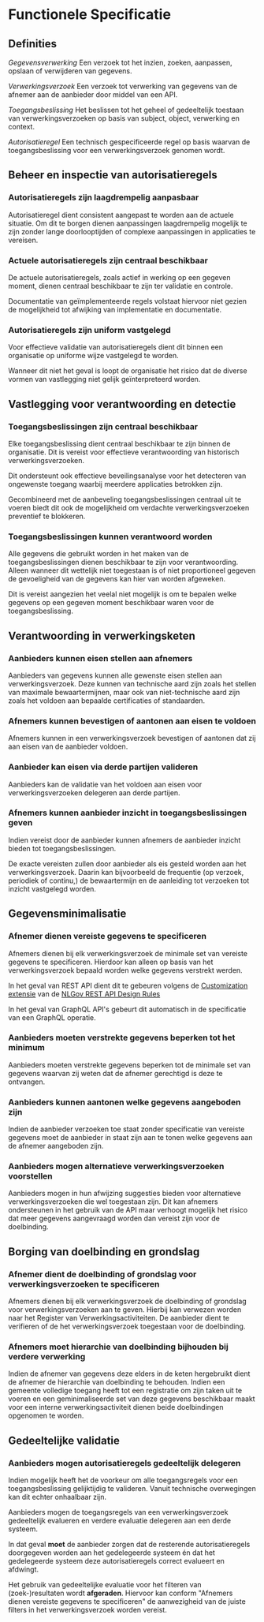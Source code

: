 # Functionele Specificatie

## Definities

<dfn>Gegevensverwerking</dfn> Een verzoek tot het inzien, zoeken, aanpassen, opslaan of verwijderen van gegevens.

<dfn>Verwerkingsverzoek</dfn> Een verzoek tot verwerking van gegevens van de afnemer aan de aanbieder door middel van een API.

<dfn>Toegangsbeslissing</dfn> Het beslissen tot het geheel of gedeeltelijk toestaan van verwerkingsverzoeken op basis van subject, object, verwerking en context.

<dfn>Autorisatieregel</dfn> Een technisch gespecificeerde regel op basis waarvan de toegangsbeslissing voor een verwerkingsverzoek genomen wordt.

## Beheer en inspectie van autorisatieregels

### Autorisatieregels zijn laagdrempelig aanpasbaar
Autorisatieregel dient consistent aangepast te worden aan de actuele situatie. Om dit te borgen dienen aanpassingen laagdrempelig mogelijk te zijn zonder lange doorlooptijden of complexe aanpassingen in applicaties te vereisen.


### Actuele autorisatieregels zijn centraal beschikbaar
De actuele autorisatieregels, zoals actief in werking op een gegeven moment, dienen centraal beschikbaar te zijn ter validatie en controle.

Documentatie van geïmplementeerde regels volstaat hiervoor niet gezien de mogelijkheid tot afwijking van implementatie en documentatie.

### Autorisatieregels zijn uniform vastgelegd
Voor effectieve validatie van autorisatieregels dient dit binnen een organisatie op uniforme wijze vastgelegd te worden.

Wanneer dit niet het geval is loopt de organisatie het risico dat de diverse vormen van vastlegging niet gelijk geïnterpreteerd worden.

## Vastlegging voor verantwoording en detectie

### Toegangsbeslissingen zijn centraal beschikbaar

Elke toegangsbeslissing dient centraal beschikbaar te zijn binnen de organisatie. Dit is vereist voor effectieve verantwoording van historisch verwerkingsverzoeken. 

Dit ondersteunt ook effectieve beveilingsanalyse voor het detecteren van ongewenste toegang waarbij meerdere applicaties betrokken zijn.

<p class="note" title="Preventie">
Gecombineerd met de aanbeveling toegangsbeslissingen centraal uit te voeren biedt dit ook de mogelijkheid om verdachte verwerkingsverzoeken preventief te blokkeren.
</p>

### Toegangsbeslissingen kunnen verantwoord worden

Alle gegevens die gebruikt worden in het maken van de toegangsbeslissingen dienen beschikbaar te zijn voor verantwoording. Alleen wanneer dit wettelijk niet toegestaan is of niet proportioneel gegeven de gevoeligheid van de gegevens kan hier van worden afgeweken.

Dit is vereist aangezien het veelal niet mogelijk is om te bepalen welke gegevens op een gegeven moment beschikbaar waren voor de toegangsbeslissing.  


## Verantwoording in verwerkingsketen

### Aanbieders kunnen eisen stellen aan afnemers

Aanbieders van gegevens kunnen alle gewenste eisen stellen aan verwerkingsverzoek. Deze kunnen van technische aard zijn zoals het stellen van maximale bewaartermijnen, maar ook van niet-technische aard zijn zoals het voldoen aan bepaalde certificaties of standaarden.

### Afnemers kunnen bevestigen of aantonen aan eisen te voldoen

Afnemers kunnen in een verwerkingsverzoek bevestigen of aantonen dat zij aan eisen van de aanbieder voldoen.

### Aanbieder kan eisen via derde partijen valideren

Aanbieders kan de validatie van het voldoen aan eisen voor verwerkingsverzoeken delegeren aan derde partijen.

### Afnemers kunnen aanbieder inzicht in toegangsbeslissingen geven

Indien vereist door de aanbieder kunnen afnemers de aanbieder inzicht bieden tot toegangsbeslissingen. 

De exacte vereisten zullen door aanbieder als eis gesteld worden aan het verwerkingsverzoek. Daarin kan bijvoorbeeld de frequentie (op verzoek, periodiek of continu,) de bewaartermijn en de aanleiding tot verzoeken tot inzicht vastgelegd worden.

## Gegevensminimalisatie

### Afnemer dienen vereiste gegevens te specificeren

Afnemers dienen bij elk verwerkingsverzoek de minimale set van vereiste gegevens te specificeren. Hierdoor kan alleen op basis van het verwerkingsverzoek bepaald worden welke gegevens verstrekt werden.

In het geval van REST API dient dit te gebeuren volgens de [Customization extensie](https://docs.geostandaarden.nl/api/API-Strategie-ext/#customization) van de [NLGov REST API Design Rules](https://gitdocumentatie.logius.nl/publicatie/api/adr/)

In het geval van GraphQL API's gebeurt dit automatisch in de specificatie van een GraphQL operatie.

### Aanbieders moeten verstrekte gegevens beperken tot het minimum

Aanbieders moeten verstrekte gegevens beperken tot de minimale set van gegevens waarvan zij weten dat de afnemer gerechtigd is deze te ontvangen.

### Aanbieders kunnen aantonen welke gegevens aangeboden zijn

Indien de aanbieder verzoeken toe staat zonder specificatie van vereiste gegevens moet de aanbieder in staat zijn aan te tonen welke gegevens aan de afnemer aangeboden zijn.

### Aanbieders mogen alternatieve verwerkingsverzoeken voorstellen

Aanbieders mogen in hun afwijzing suggesties bieden voor alternatieve verwerkingsverzoeken die wel toegestaan zijn. Dit kan afnemers ondersteunen in het gebruik van de API maar verhoogt mogelijk het risico dat meer gegevens aangevraagd worden dan vereist zijn voor de doelbinding.

## Borging van doelbinding en grondslag

### Afnemer dient de doelbinding of grondslag voor verwerkingsverzoeken te specificeren

Afnemers dienen bij elk verwerkingsverzoek de doelbinding of grondslag voor verwerkingsverzoeken aan te geven. Hierbij kan verwezen worden naar het Register van Verwerkingsactiviteiten. De aanbieder dient te verifieren of de het verwerkingsverzoek toegestaan voor de doelbinding.

### Afnemers moet hierarchie van doelbinding bijhouden bij verdere verwerking

Indien de afnemer van gegevens deze elders in de keten hergebruikt dient de afnemer de hierarchie van doelbinding te behouden. Indien een gemeente volledige toegang heeft tot een registratie om zijn taken uit te voeren en een geminimaliseerde set van deze gegevens beschikbaar maakt voor een interne verwerkingsactiviteit dienen beide doelbindingen opgenomen te worden.


## Gedeeltelijke validatie

### Aanbieders mogen autorisatieregels gedeeltelijk delegeren

Indien mogelijk heeft het de voorkeur om alle toegangsregels voor een toegangsbeslissing gelijktijdig te valideren. Vanuit technische overwegingen kan dit echter onhaalbaar zijn.

Aanbieders mogen de toegangsregels van een verwerkingsverzoek gedeeltelijk evalueren en verdere evaluatie delegeren aan een derde systeem.

In dat geval <b>moet</b> de aanbieder zorgen dat de resterende autorisatieregels doorgegeven worden aan het gedelegeerde systeem én dat het gedelegeerde systeem deze autorisatieregels correct evalueert en afdwingt.

<p class="note" title="Filteren van (zoek-)resultaten">
Het gebruik van gedeeltelijke evaluatie voor het filteren van (zoek-)resultaten wordt <b>afgeraden</b>. Hiervoor kan conform "Afnemers dienen vereiste gegevens te specificeren" de aanwezigheid van de juiste filters in het verwerkingsverzoek worden vereist.
</p>